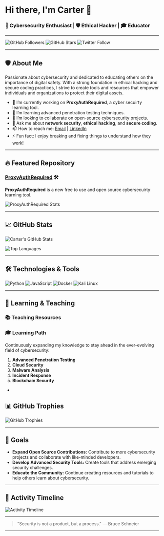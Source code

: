 

# Hi there, I'm Carter 👋

### 🔐 Cybersecurity Enthusiast | 🛡️ Ethical Hacker | 🎓 Educator

---

![GitHub Followers](https://img.shields.io/github/followers/CarterPerez-dev?label=Followers&style=for-the-badge)
![GitHub Stars](https://img.shields.io/github/stars/CarterPerez-dev?label=Stars&style=for-the-badge)
![Twitter Follow](https://img.shields.io/twitter/follow/CarterPerez_dev?label=Follow%20Me&style=for-the-badge)

---

## 🛡️ About Me

Passionate about cybersecurity and dedicated to educating others on the importance of digital safety. With a strong foundation in ethical hacking and secure coding practices, I strive to create tools and resources that empower individuals and organizations to protect their digital assets.

- 🔭 I’m currently working on **ProxyAuthRequired**, a cyber secuirty learning tool.
- 🌱 I’m learning advanced penetration testing techniques.
- 👯 I’m looking to collaborate on open-source cybersecurity projects.
- 💬 Ask me about **network security**, **ethical hacking**, and **secure coding**.
- 📫 How to reach me: [Email](mailto:carterperez-dev@proxyauthrequired.com) | [LinkedIn](www.linkedin.com/in/carter-perez-proxyauthrequired)
- ⚡ Fun fact: I enjoy breaking and fixing things to understand how they work!

---

## 🔥 Featured Repository

### [ProxyAuthRequired](https://github.com/CarterPerez-dev/ProxyAuthRequired) 🛠️


**ProxyAuthRequired** is a new free to use and open source cybersecuirty learning tool.


![ProxyAuthRequired Stats](https://github-readme-stats.vercel.app/api/pin/?username=CarterPerez-dev&repo=ProxyAuthRequired&theme=dark&hide_border=true)

---

## 📈 GitHub Stats

![Carter's GitHub Stats](https://github-readme-stats.vercel.app/api?username=CarterPerez-dev&show_icons=true&theme=radical&hide_border=true)

![Top Languages](https://github-readme-stats.vercel.app/api/top-langs/?username=CarterPerez-dev&layout=compact&theme=radical&hide_border=true)

---

## 🛠️ Technologies & Tools

![Python](https://img.shields.io/badge/-Python-3776AB?style=flat&logo=python&logoColor=white)
![JavaScript](https://img.shields.io/badge/-JavaScript-F7DF1E?style=flat&logo=javascript&logoColor=black)
![Docker](https://img.shields.io/badge/-Docker-2496ED?style=flat&logo=docker&logoColor=white)
![Kali Linux](https://img.shields.io/badge/-Kali%20Linux-339933?style=flat&logo=kali-linux&logoColor=white)


---

## 🧠 Learning & Teaching

### 📚 Teaching Resources


### 🎓 Learning Path

Continuously expanding my knowledge to stay ahead in the ever-evolving field of cybersecurity:

1. **Advanced Penetration Testing**
2. **Cloud Security**
3. **Malware Analysis**
4. **Incident Response**
5. **Blockchain Security**

-

## 📊 GitHub Trophies

![GitHub Trophies](https://github-profile-trophy.vercel.app/?username=CarterPerez-dev&theme=radical&no-frame=true&no-bg=true&margin-w=4)

---

## 🎯 Goals

- **Expand Open Source Contributions:** Contribute to more cybersecurity projects and collaborate with like-minded developers.
- **Develop Advanced Security Tools:** Create tools that address emerging security challenges.
- **Educate the Community:** Continue creating resources and tutorials to help others learn about cybersecurity.

---

## 📅 Activity Timeline

![Activity Timeline](https://github-readme-activity-graph.vercel.app/graph?username=CarterPerez-dev&theme=react-dark&hide_border=true)

---

> "Security is not a product, but a process." — Bruce Schneier

---



